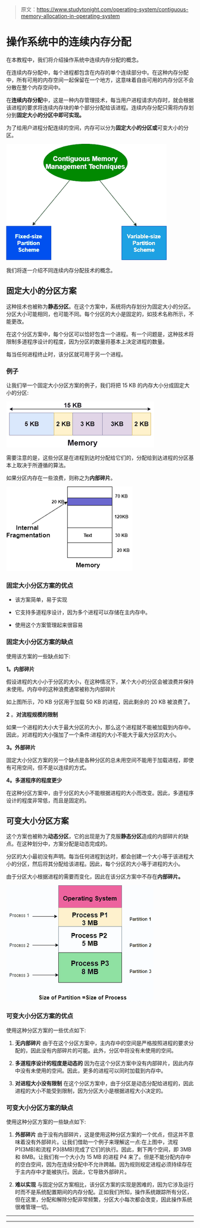 > 原文：<https://www.studytonight.com/operating-system/contiguous-memory-allocation-in-operating-system>

# 操作系统中的连续内存分配

在本教程中，我们将介绍操作系统中连续内存分配的概念。

在连续内存分配中，每个进程都包含在内存的单个连续部分中。在这种内存分配中，所有可用的内存空间一起保留在一个地方，这意味着自由可用的内存分区不会分散在整个内存空间中。

在**连续内存分配**中，这是一种内存管理技术，每当用户进程请求内存时，就会根据该进程的要求将连续内存块的单个部分分配给该进程。连续内存分配只需将内存划分到**固定大小的分区中即可实现。**

为了给用户进程分配连续的空间，内存可以分为**固定大小的分区或**可变大小的分区。

![](img/f3faa25d5cd010e9e3af4dc32d48c07b.png)

我们将逐一介绍不同连续内存分配技术的概念。

## 固定大小的分区方案

这种技术也被称为**静态分区**。在这个方案中，系统将内存划分为固定大小的分区。分区大小可能相同，也可能不同。每个分区的大小是固定的，如技术名称所示，不能更改。

在这个分区方案中，每个分区可以恰好包含一个进程。有一个问题是，这种技术将限制多道程序设计的程度，因为分区的数量将基本上决定进程的数量。

每当任何进程终止时，该分区就可用于另一个进程。

### 例子

让我们举一个固定大小分区方案的例子，我们将把 15 KB 的内存大小分成固定大小的分区:

![](img/451e22b3b7cb9627fa59638010068545.png)

需要注意的是，这些分区是在进程到达时分配给它们的，分配给到达进程的分区基本上取决于所遵循的算法。

如果分区内存在一些浪费，则称之为**内部碎片**。

![](img/58ad28f942f6634ad56b46474a0c6d3e.png)

### 固定大小分区方案的优点

*   该方案简单，易于实现

*   它支持多道程序设计，因为多个进程可以存储在主内存中。

*   使用这个方案管理起来很容易

### 固定大小分区方案的缺点

使用该方案的一些缺点如下:

**1。内部碎片**

假设进程的大小小于分区的大小，在这种情况下，某个大小的分区会被浪费并保持未使用。内存中的这种浪费通常被称为内部碎片

如上图所示，70 KB 分区用于加载 50 KB 的进程，因此剩余的 20 KB 被浪费了。

**2** 。**对流程规模的限制**

如果一个进程的大小大于最大分区的大小，那么这个进程就不能被加载到内存中。因此，对进程的大小强加了一个条件:进程的大小不能大于最大分区的大小。

**3。外部碎片**

固定大小分区方案的另一个缺点是各种分区的总未用空间不能用于加载进程，即使有可用空间，但不是以连续的方式。

**4。多道程序的程度更少**

在这种分区方案中，由于分区的大小不能根据进程的大小而改变。因此，多道程序设计的程度非常低，而且是固定的。

## 可变大小分区方案

这个方案也被称为**动态分区**，它的出现是为了克服**静态分区**造成的内部碎片的缺点。在这种划分中，方案分配是动态完成的。

分区的大小最初没有声明。每当任何进程到达时，都会创建一个大小等于该进程大小的分区，然后将其分配给该进程。因此，每个分区的大小等于进程的大小。

由于分区大小根据进程的需要而变化，因此在该分区方案中不存在**内部碎片。**

![](img/f50fba8dceb1ce0eed9aae1ed4ac0d22.png)

### 可变大小分区方案的优点

使用这种分区方案的一些优点如下:

1.  **无内部碎片**
    由于在这个分区方案中，主内存中的空间是严格按照进程的要求分配的，因此没有内部碎片的可能。此外，分区中将没有未使用的空间。

2.  **多道程序设计的程度是动态的**
    因为在这个分区方案中没有内部碎片，因此内存中没有未使用的空间。因此，更多的进程可以同时加载到内存中。

3.  **对进程大小没有限制**
    在这个分区方案中，由于分区是动态分配给进程的，因此进程的大小不能受到限制，因为分区大小是根据进程大小决定的。

### 可变大小分区方案的缺点

使用这种分区方案的一些缺点如下:

1.  **外部碎片**
    由于没有内部碎片，这是使用这种分区方案的一个优点，但这并不意味着没有外部碎片。让我们借助一个例子来理解这一点:在上图中，流程 P1(3MB)和流程 P3(8MB)完成了它们的执行。因此，剩下两个空间，即 3MB 和 8MB。让我们有一个大小为 15 MB 的进程 P4 来了。但是不能分配内存中的空白空间，因为在连续分配中不允许跨越。因为规则规定进程必须持续存在于主内存中才能被执行。因此，它导致外部碎片。

2.  **难以实现**
    与固定分区方案相比，该分区方案的实现是困难的，因为它涉及运行时而不是系统配置期间的内存分配。正如我们所知，操作系统跟踪所有分区，但在这里，分配和解除分配非常频繁，分区大小每次都会改变，因此操作系统很难管理一切。



* * *

* * *